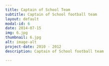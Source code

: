 ```yaml
---
title: Captain of School Team
subtitle: Captain of School football team
layout: default
modal-id: 6
date: 2014-07-15
img: 6.jpg
thumbnail: 6.jpg
alt: image-alt
project-date: 2010 - 2012
description: Captain of School football team

---
```

